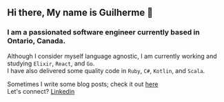 ## Hi there, My name is Guilherme 👋 
### I am a passionated software engineer currently based in Ontario, Canada. 

Although I consider myself language agnostic, I am currently working and studying `Elixir`, `React`, and `Go`.  
I have also delivered some quality code in `Ruby`, `C#`, `Kotlin`, and `Scala`.

Sometimes I write some blog posts; check it out [here](https://dev.to/dashboard)  
Let's connect? [Linkedin](https://linkedin.com/in/guilhermebordallo)

